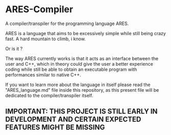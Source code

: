 # ARES-Compiler
A compiler/transpiler for the programming language ARES.


ARES is a language that aims to be excessively simple while still being crazy fast.
A hard mountain to climb, i know.

Or is it ?

The way ARES currently works is that it acts as an interface between the user and C++, which in theory could give the user a better experience coding while still be able to obtain an executable program with performances similar to native C++.

If you want to learn more about the language in itself please read the "ARES_language.md" file inside this repository, as this present file will be dedicated to the compiler/transpiler itself.

## IMPORTANT: THIS PROJECT IS STILL EARLY IN DEVELOPMENT AND CERTAIN EXPECTED FEATURES MIGHT BE MISSING
